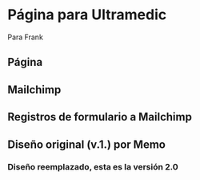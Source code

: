 # Página para Ultramedic
Para Frank
## Página
## Mailchimp
## Registros de formulario a Mailchimp
## Diseño original (v.1.) por Memo
### Diseño reemplazado, esta es la versión 2.0
